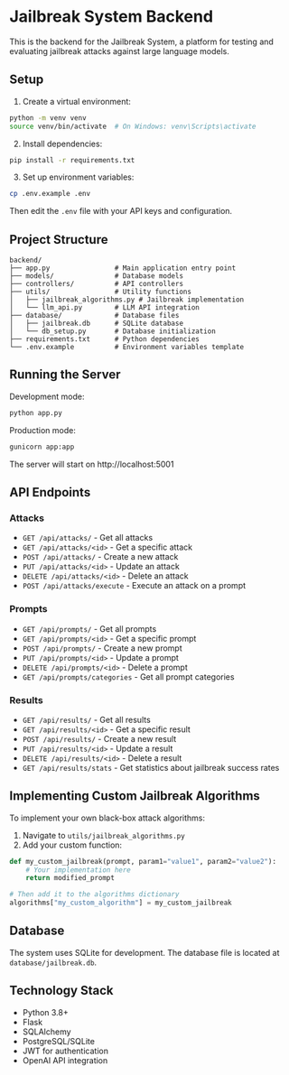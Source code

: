 # Jailbreak System Backend

This is the backend for the Jailbreak System, a platform for testing and evaluating jailbreak attacks against large language models.

## Setup

1. Create a virtual environment:
```bash
python -m venv venv
source venv/bin/activate  # On Windows: venv\Scripts\activate
```

2. Install dependencies:
```bash
pip install -r requirements.txt
```

3. Set up environment variables:
```bash
cp .env.example .env
```
Then edit the `.env` file with your API keys and configuration.

## Project Structure

```
backend/
├── app.py                # Main application entry point
├── models/               # Database models
├── controllers/          # API controllers
├── utils/                # Utility functions
│   ├── jailbreak_algorithms.py # Jailbreak implementation
│   └── llm_api.py        # LLM API integration
├── database/             # Database files
│   ├── jailbreak.db      # SQLite database
│   └── db_setup.py       # Database initialization
├── requirements.txt      # Python dependencies
└── .env.example          # Environment variables template
```

## Running the Server

Development mode:
```bash
python app.py
```

Production mode:
```bash
gunicorn app:app
```

The server will start on http://localhost:5001

## API Endpoints

### Attacks

- `GET /api/attacks/` - Get all attacks
- `GET /api/attacks/<id>` - Get a specific attack
- `POST /api/attacks/` - Create a new attack
- `PUT /api/attacks/<id>` - Update an attack
- `DELETE /api/attacks/<id>` - Delete an attack
- `POST /api/attacks/execute` - Execute an attack on a prompt

### Prompts

- `GET /api/prompts/` - Get all prompts
- `GET /api/prompts/<id>` - Get a specific prompt
- `POST /api/prompts/` - Create a new prompt
- `PUT /api/prompts/<id>` - Update a prompt
- `DELETE /api/prompts/<id>` - Delete a prompt
- `GET /api/prompts/categories` - Get all prompt categories

### Results

- `GET /api/results/` - Get all results
- `GET /api/results/<id>` - Get a specific result
- `POST /api/results/` - Create a new result
- `PUT /api/results/<id>` - Update a result
- `DELETE /api/results/<id>` - Delete a result
- `GET /api/results/stats` - Get statistics about jailbreak success rates

## Implementing Custom Jailbreak Algorithms

To implement your own black-box attack algorithms:

1. Navigate to `utils/jailbreak_algorithms.py`
2. Add your custom function:

```python
def my_custom_jailbreak(prompt, param1="value1", param2="value2"):
    # Your implementation here
    return modified_prompt

# Then add it to the algorithms dictionary
algorithms["my_custom_algorithm"] = my_custom_jailbreak
```

## Database

The system uses SQLite for development. The database file is located at `database/jailbreak.db`.

## Technology Stack

- Python 3.8+
- Flask
- SQLAlchemy
- PostgreSQL/SQLite
- JWT for authentication
- OpenAI API integration 